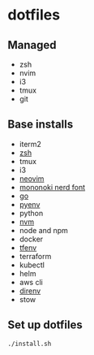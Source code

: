 # dotfiles

## Managed

- zsh
- nvim
- i3
- tmux
- git

## Base installs

- iterm2
- [zsh](https://github.com/ohmyzsh/ohmyzsh/wiki/Installing-ZSH#install-and-set-up-zsh-as-default)
- tmux
- i3
- [neovim](https://github.com/neovim/neovim/releases/tag/stable)
- [mononoki nerd font](https://www.nerdfonts.com/)
- [go](https://go.dev/doc/install)
- [pyenv](https://github.com/pyenv/pyenv#install-additional-python-versions)
- python
- [nvm](https://github.com/nvm-sh/nvm#install--update-script)
- node and npm
- docker
- [tfenv](https://github.com/tfutils/tfenv)
- terraform
- kubectl
- helm
- aws cli
- [direnv](https://direnv.net/)
- stow

## Set up dotfiles

```
./install.sh
```
